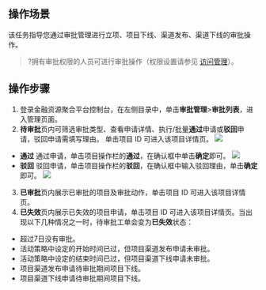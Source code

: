 ## 操作场景
该任务指导您通过审批管理进行立项、项目下线、渠道发布、渠道下线的审批操作。
>?拥有审批权限的人员可进行审批操作（权限设置请参见 [访问管理](https://cloud.tencent.com/document/product/598/17848)）。

## 操作步骤
1. 登录金融资源聚合平台控制台，在左侧目录中，单击**审批管理**>**审批列表**，进入管理页面。
2. **待审批**页内可筛选审批类型、查看申请详情、执行/批量**通过**申请或**驳回**申请，驳回申请需填写理由。
单击项目 ID 可进入该项目详情页。
![](https://main.qcloudimg.com/raw/5b95f10d92bb6b6f9e9c02449c139c6c.png)
 - **通过**
 通过申请，单击项目操作栏的**通过**，在确认框中单击**确定**即可。
![](https://main.qcloudimg.com/raw/4013e655767d86f8e23e1226ae720bf3.png)
 - **驳回**
 驳回申请，单击项目操作栏的**驳回**，在确认框中输入驳回理由，单击**确定**即可。
![](https://main.qcloudimg.com/raw/939f4f1a09f17e97194db939e14a5c54.png)
3. **已审批**页内展示已审批的项目及审批动作，单击项目 ID 可进入该项目详情页。
4. **已失效**页内展示已失效的项目申请，单击项目 ID 可进入该项目详情页。当出现以下几种情况之一时，待审批工单会变为**已失效**状态：
 - 超过7日没有审批。
 - 活动策略中设定的开始时间已过，但项目渠道发布申请未审批。
 - 活动策略中设定的结束时间已过，但项目渠道下线申请未审批。
 - 项目渠道发布申请待审批期间项目下线。
 - 项目渠道下线申请待审批期间项目下线。
